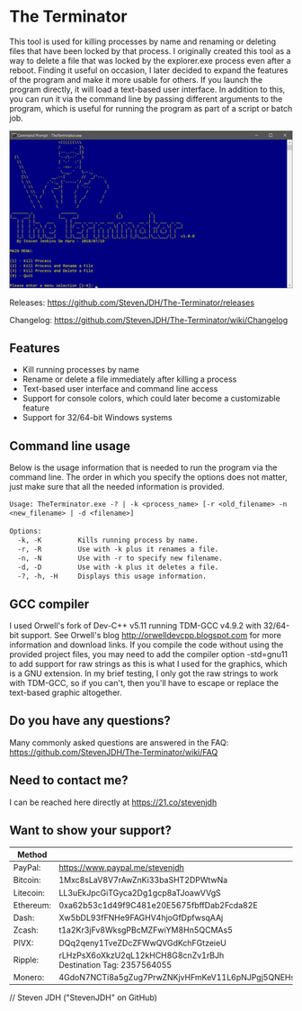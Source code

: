# The Terminator
This tool is used for killing processes by name and renaming or deleting files that have been locked by that process. I originally created this tool as a way to delete a file that was locked by the explorer.exe process even after a reboot. Finding it useful on occasion, I later decided to expand the features of the program and make it more usable for others. If you launch the program directly, it will load a text-based user interface. In addition to this, you can run it via the command line by passing different arguments to the program, which is useful for running the program as part of a script or batch job.

![alt text](https://github.com/StevenJDH/The-Terminator/raw/master/terminator-ss.jpg "Screenshot")

Releases: https://github.com/StevenJDH/The-Terminator/releases

Changelog: https://github.com/StevenJDH/The-Terminator/wiki/Changelog

## Features
* Kill running processes by name
* Rename or delete a file immediately after killing a process
* Text-based user interface and command line access
* Support for console colors, which could later become a customizable feature
* Support for 32/64-bit Windows systems

## Command line usage
Below is the usage information that is needed to run the program via the command line. The order in which you specify the options does not matter, just make sure that all the needed information is provided.

    Usage: TheTerminator.exe -? | -k <process_name> [-r <old_filename> -n <new_filename> | -d <filename>]

    Options:
      -k, -K         Kills running process by name.
      -r, -R         Use with -k plus it renames a file.
      -n, -N         Use with -r to specify new filename.
      -d, -D         Use with -k plus it deletes a file.
      -?, -h, -H     Displays this usage information.

## GCC compiler
I used Orwell's fork of Dev-C++ v5.11 running TDM-GCC v4.9.2 with 32/64-bit support. See Orwell's blog http://orwelldevcpp.blogspot.com for more information and download links. If you compile the code without using the provided project files, you may need to add the compiler option -std=gnu11 to add support for raw strings as this is what I used for the graphics, which is a GNU extension. In my brief testing, I only got the raw strings to work with TDM-GCC, so if you can't, then you'll have to escape or replace the text-based graphic altogether. 

## Do you have any questions?
Many commonly asked questions are answered in the FAQ:
https://github.com/StevenJDH/The-Terminator/wiki/FAQ

## Need to contact me?
I can be reached here directly at https://21.co/stevenjdh

## Want to show your support?
Method | Address
------------ | -------------
PayPal: | https://www.paypal.me/stevenjdh
Bitcoin: | 1Mxc8sLaV8V7rAwZnKi33baSHT2DPWtwNa
Litecoin: | LL3uEkJpcGiTGyca2Dg1gcp8aTJoawVVgS
Ethereum: | 0xa62b53c1d49f9C481e20E5675fbffDab2Fcda82E
Dash: | Xw5bDL93fFNHe9FAGHV4hjoGfDpfwsqAAj
Zcash: | t1a2Kr3jFv8WksgPBcMZFwiYM8Hn5QCMAs5
PIVX:  | DQq2qeny1TveZDcZFWwQVGdKchFGtzeieU
Ripple: | rLHzPsX6oXkzU2qL12kHCH8G8cnZv1rBJh<br />Destination Tag: 2357564055
Monero: | 4GdoN7NCTi8a5gZug7PrwZNKjvHFmKeV11L6pNJPgj5QNEHsN6eeX3DaAQFwZ1ufD4LYCZKArktt113W7QjWvQ7CWDXrwM8yCGgEdhV3Wt


// Steven JDH ("StevenJDH" on GitHub)
